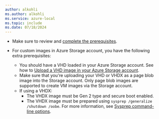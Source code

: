 ```yaml
---
author: alkohli
ms.author: alkohli
ms.service: azure-local
ms.topic: include
ms.date: 07/18/2024
---
```



- Make sure to review and [complete the prerequisites](../manage/azure-arc-vm-management-prerequisites.md).


- For custom images in Azure Storage account, you have the following extra prerequisites:

    - You should have a VHD loaded in your Azure Storage account. See how to [Upload a VHD image in your Azure Storage account](/azure/databox-online/azure-stack-edge-gpu-create-virtual-machine-image?tabs=windows#copy-vhd-to-storage-account-using-azcopy).
    - Make sure that you're uploading your VHD or VHDX as a page blob image into the Storage account. Only page blob images are supported to create VM images via the Storage account.
    - If using a VHDX: 
        - The VHDX image must be Gen 2 type and secure boot enabled.
        - The VHDX image must be prepared using `sysprep /generalize /shutdown /oobe`. For more information, see [Sysprep command-line options](/windows-hardware/manufacture/desktop/sysprep-command-line-options?view=windows-11#oobe&preserve-view=true).